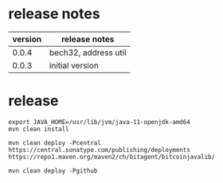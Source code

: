 # release notes

version | release notes
--- | ---
0.0.4 | bech32, address util
0.0.3 | initial version

# release
```
export JAVA_HOME=/usr/lib/jvm/java-11-openjdk-amd64
mvn clean install

mvn clean deploy -Pcentral
https://central.sonatype.com/publishing/deployments
https://repo1.maven.org/maven2/ch/bitagent/bitcoinjavalib/

mvn clean deploy -Pgithub
```
